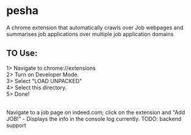 # pesha
A chrome extension that automatically crawls over Job webpages and summarises job applications over multiple job application domains

TO Use:
--------
1> Navigate to chrome://extensions <br>
2> Turn on Developer Mode. <br>
3> Select "LOAD UNPACKED" <br>
4> Select this directory. <br>
5> Done! <br>
<br>

Navigate to a job page on indeed.com; click on the extension and "Add JOB!" - Displays the info in the console log currently. TODO: backend support
